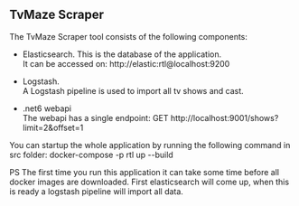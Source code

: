 ## TvMaze Scraper

The TvMaze Scraper tool consists of the following components:

* Elasticsearch. 
   This is the database of the application.  
   It can be accessed on: http://elastic:rtl@localhost:9200

*  Logstash.  
   A Logstash pipeline is used to import all tv shows and cast. 
  
* .net6 webapi  
  The webapi has a single endpoint: GET http://localhost:9001/shows?limit=2&offset=1
    
You can startup the whole application by running the following command in src folder:
docker-compose -p rtl up --build

PS The first time you run this application it can take some time before all docker images are downloaded.
First elasticsearch will come up, when this is ready a logstash pipeline will import all data.
